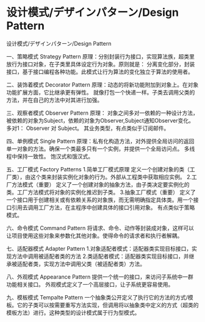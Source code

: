 # 设计模式/デザインパターン/Design Pattern
设计模式/デザインパターン/Design Pattern

一、策略模式 Strategy Pattern
    原理：分别封装行为接口，实现算法族，超类里放行为接口对象，在子类里具体设定行为对象。原则就是：
  分离变化部分，封装接口，基于接口编程各种功能。此模式让行为算法的变化独立于算法的使用者。
  
二、装饰着模式 Decorator Pattern
    原理：动态的将新功能附加到对象上。在对象功能扩展方面，它比继承更有弹性。
  就像打包一个快递一样。子类去调用父类的方法，并在自己的方法中对其进行加强。
  
三、观察者模式 Observer Pattern
    原理： 对象之间多对一依赖的一种设计方法，被依赖的对象为Subject，依赖的对象为Observer,Subject通知Observer变化。
  多对1： Observer 对 Subject。 其业务类型，有点类似于订阅邮件。
  
四、单例模式 Single Pattern
   原理：私有化构造方法，对外提供全局访问的返回单一对象的方法。确保一个类最多只有一个实例，并提供一个全局访问点。
         多线程中保持一致性。
         饱汉式和饿汉式。
         
五、工厂模式 Factory Patterns
    1.简单工厂模式原理
      定义一个创建对象的类（工厂类），由这个类来封装实例化对象的行为。外部从工程类中获取相应实例。
    2.工厂方法模式（重要）
      定义了一个创建对象的抽象方法，由子类决定要实例化的类。工厂方法模式将对象的实例化推迟到子类。
    3.抽象工厂模式（重要）
      定义了一个接口用于创建相关或有依赖关系的对象族，而无需明确指定具体类。用一个接口引用去调用工厂方法，在主程序中创建具体的接口引用对象。
      有点类似于策略模式。
      
六、命令模式 Command Pattern
    将请求、命令、动作等封装成对象，这样可以让项目使用这些对象来参数化其他对象。使得命令的请求者和执行者解耦。
    
七、适配器模式 Adapter Pattern
    1.对象适配者模式：适配器类实现目标接口，实现方法中调用被适配者类的方法
    2.类适配者模式：适配器类实现目标接口，并继承被适配者类，实现方法中调用父类（被适配者类）方法。
    
八、外观模式 Appearance Pattern
    提供一个统一的接口，来访问子系统中一群功能相关接口。
   外观模式定义了一个高层接口，让子系统更容易使用。
   
九、模板模式 Tempalte Pattern
   一个抽象类公开定义了执行它的方法的方式/模板。它的子类可以按需要重写方法实现，但调用将以抽象类中定义的方式（超类的模板方法）进行。这种类型的设计模式属于行为型模式。
